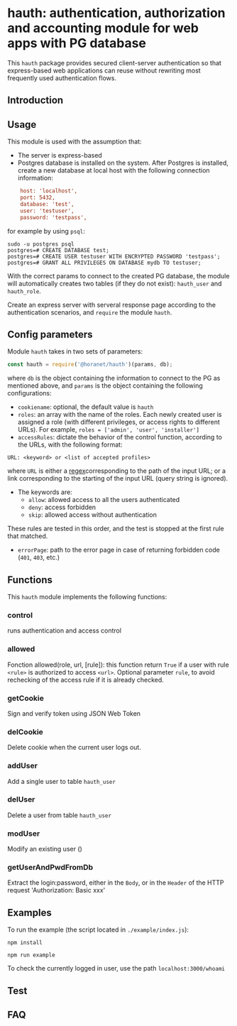 # hauth: authentication, authorization and accounting module for web apps with PG database

This `hauth` package provides secured client-server authentication so that express-based web applications can reuse without rewriting most frequently used authentication flows.
## Introduction

## Usage

This module is used with the assumption that:

- The server is express-based
- Postgres database is installed on the system. After Postgres is installed, create a new database at local host with the following connection information:

```cfg
    host: 'localhost',
    port: 5432,
    database: 'test',
    user: 'testuser',
    password: 'testpass',
```

for example by using `psql`:

```psql
sudo -u postgres psql
postgres=# CREATE DATABASE test;
postgres=# CREATE USER testuser WITH ENCRYPTED PASSWORD 'testpass';
postgres=# GRANT ALL PRIVILEGES ON DATABASE mydb TO testuser;
```

With the correct params to connect to the created PG database, the module will automatically creates two tables (if they do not exist): `hauth_user` and `hauth_role`.

Create an express server with serveral response page according to the authentication scenarios, and `require` the module `hauth`.
## Config parameters

Module `hauth` takes in two sets of parameters:

```javascript
const hauth = require('@horanet/hauth')(params, db);
```

where `db` is the object containing the information to connect to the PG as mentioned above, and `params` is the object containing the following configurations:

- `cookiename`: optional, the default value is `hauth`
- `roles`: an array with the name of the roles. Each newly created user is assigned a role (with different privileges, or access rights to different URLs). For example, `roles = ['admin', 'user', 'installer']`
- `accessRules`: dictate the behavior of the control function, according to the URLs, with the following format:

```config
URL: <keyword> or <list of accepted profiles> 
```

where `URL` is either a [regex](https://en.wikipedia.org/wiki/Regular_expression)corresponding to the path of the input URL; or a link corresponding to the starting of the input URL (query string is ignored).

- The keywords are:
  - `allow`: allowed access to all the users authenticated
  - `deny`: access forbidden
  - `skip`: allowed access without authentication

These rules are tested in this order, and the test is stopped at the first rule that matched.

- `errorPage`: path to the error page in case of returning forbidden code (`401`, `403`, etc.)

## Functions

This `hauth` module implements the following functions:

### control

runs authentication and access control

### allowed

Fonction allowed(role, url, [rule]): this function return `True` if a user with rule `<rule>` is authorized to access `<url>`.
Optional parameter `rule`, to avoid rechecking of the access rule if it is already checked.

### getCookie

Sign and verify token using JSON Web Token

### delCookie

Delete cookie when the current user logs out.

### addUser

Add a single user to table `hauth_user`

### delUser

Delete a user from table `hauth_user`
### modUser

Modify an existing user ()
### getUserAndPwdFromDb

Extract the login:password, either in the `Body`, or in the `Header` of the HTTP request 'Authorization: Basic xxx'

## Examples

To run the example (the script located in `./example/index.js`):

```shell
npm install

npm run example
```

To check the currently logged in user, use the path `localhost:3000/whoami`

## Test

## FAQ
